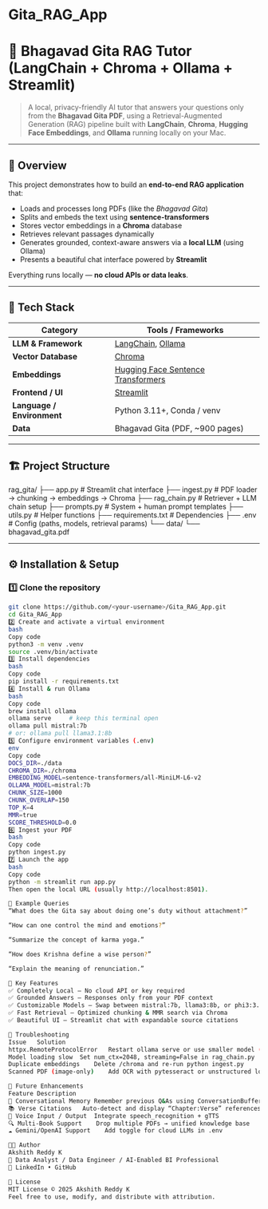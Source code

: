 # Gita_RAG_App

# 📜 Bhagavad Gita RAG Tutor (LangChain + Chroma + Ollama + Streamlit)

> A local, privacy-friendly AI tutor that answers your questions only from the **Bhagavad Gita PDF**, using a Retrieval-Augmented Generation (RAG) pipeline built with **LangChain**, **Chroma**, **Hugging Face Embeddings**, and **Ollama** running locally on your Mac.

---

## 🌟 Overview

This project demonstrates how to build an **end-to-end RAG application** that:
- Loads and processes long PDFs (like the *Bhagavad Gita*)
- Splits and embeds the text using **sentence-transformers**
- Stores vector embeddings in a **Chroma** database
- Retrieves relevant passages dynamically
- Generates grounded, context-aware answers via a **local LLM** (using Ollama)
- Presents a beautiful chat interface powered by **Streamlit**

Everything runs locally — **no cloud APIs or data leaks**.

---

## 🧠 Tech Stack

| Category | Tools / Frameworks |
|-----------|--------------------|
| **LLM & Framework** | [LangChain](https://python.langchain.com/), [Ollama](https://ollama.ai/) |
| **Vector Database** | [Chroma](https://www.trychroma.com/) |
| **Embeddings** | [Hugging Face Sentence Transformers](https://www.sbert.net/) |
| **Frontend / UI** | [Streamlit](https://streamlit.io/) |
| **Language / Environment** | Python 3.11+, Conda / venv |
| **Data** | Bhagavad Gita (PDF, ~900 pages) |

---

## 🏗️ Project Structure

rag_gita/
├── app.py # Streamlit chat interface
├── ingest.py # PDF loader → chunking → embeddings → Chroma
├── rag_chain.py # Retriever + LLM chain setup
├── prompts.py # System + human prompt templates
├── utils.py # Helper functions
├── requirements.txt # Dependencies
├── .env # Config (paths, models, retrieval params)
└── data/
└── bhagavad_gita.pdf


---

## ⚙️ Installation & Setup

### 1️⃣ Clone the repository
```bash
git clone https://github.com/<your-username>/Gita_RAG_App.git
cd Gita_RAG_App
2️⃣ Create and activate a virtual environment
bash
Copy code
python3 -m venv .venv
source .venv/bin/activate
3️⃣ Install dependencies
bash
Copy code
pip install -r requirements.txt
4️⃣ Install & run Ollama
bash
Copy code
brew install ollama
ollama serve     # keep this terminal open
ollama pull mistral:7b
# or: ollama pull llama3.1:8b
5️⃣ Configure environment variables (.env)
env
Copy code
DOCS_DIR=./data
CHROMA_DIR=./chroma
EMBEDDING_MODEL=sentence-transformers/all-MiniLM-L6-v2
OLLAMA_MODEL=mistral:7b
CHUNK_SIZE=1000
CHUNK_OVERLAP=150
TOP_K=4
MMR=true
SCORE_THRESHOLD=0.0
6️⃣ Ingest your PDF
bash
Copy code
python ingest.py
7️⃣ Launch the app
bash
Copy code
python -m streamlit run app.py
Then open the local URL (usually http://localhost:8501).

💬 Example Queries
“What does the Gita say about doing one’s duty without attachment?”

“How can one control the mind and emotions?”

“Summarize the concept of karma yoga.”

“How does Krishna define a wise person?”

“Explain the meaning of renunciation.”

🧩 Key Features
✅ Completely Local – No cloud API or key required
✅ Grounded Answers – Responses only from your PDF context
✅ Customizable Models – Swap between mistral:7b, llama3:8b, or phi3:3.8b
✅ Fast Retrieval – Optimized chunking & MMR search via Chroma
✅ Beautiful UI – Streamlit chat with expandable source citations

🧰 Troubleshooting
Issue	Solution
httpx.RemoteProtocolError	Restart ollama serve or use smaller model (mistral:7b)
Model loading slow	Set num_ctx=2048, streaming=False in rag_chain.py
Duplicate embeddings	Delete /chroma and re-run python ingest.py
Scanned PDF (image-only)	Add OCR with pytesseract or unstructured loader

🚀 Future Enhancements
Feature	Description
🧠 Conversational Memory	Remember previous Q&As using ConversationBufferMemory
📚 Verse Citations	Auto-detect and display “Chapter:Verse” references
💬 Voice Input / Output	Integrate speech_recognition + gTTS
🔍 Multi-Book Support	Drop multiple PDFs → unified knowledge base
☁️ Gemini/OpenAI Support	Add toggle for cloud LLMs in .env

🧑‍💻 Author
Akshith Reddy K
📍 Data Analyst / Data Engineer / AI-Enabled BI Professional
🔗 LinkedIn • GitHub

🪪 License
MIT License © 2025 Akshith Reddy K
Feel free to use, modify, and distribute with attribution.
